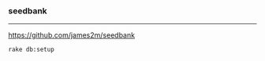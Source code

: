 ### seedbank
---
https://github.com/james2m/seedbank



```
rake db:setup

```

```ruby
```

```

```
